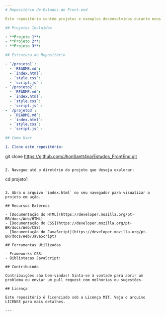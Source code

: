 ```yaml
---
# Repositório de Estudos de Front-end

Este repositório contém projetos e exemplos desenvolvidos durante meus estudos de desenvolvimento front-end. O foco principal é na construção de interfaces web interativas e responsivas utilizando HTML, CSS e JavaScript.

## Projetos Incluídos

- **Projeto 1**:
- **Projeto 2**:
- **Projeto 3**:

## Estrutura do Repositório

- `/projeto1`: 
  - `README.md`: 
  - `index.html`: 
  - `style.css`: 
  - `script.js` : 
- `/projeto2`: 
  - `README.md`: 
  - `index.html`: 
  - `style.css`:
  - `script.js` :
- `/projeto3`: 
  - `README.md`: 
  - `index.html`: 
  - `style.css`: 
  - `script.js` : 

## Como Usar

1. Clone este repositório:
   ```
   git clone https://github.com/JhonSantt4na/Estudos_FrontEnd.git
   ```

2. Navegue até o diretório do projeto que deseja explorar:
   ```
   cd projeto1
   ```

3. Abra o arquivo `index.html` no seu navegador para visualizar o projeto em ação.

## Recursos Externos

- [Documentação do HTML](https://developer.mozilla.org/pt-BR/docs/Web/HTML)
- [Documentação do CSS](https://developer.mozilla.org/pt-BR/docs/Web/CSS)
- [Documentação do JavaScript](https://developer.mozilla.org/pt-BR/docs/Web/JavaScript)

## Ferramentas Utilizadas

- Frameworks CSS:
- Bibliotecas JavaScript:

## Contribuindo

Contribuições são bem-vindas! Sinta-se à vontade para abrir um problema ou enviar um pull request com melhorias ou sugestões.

## Licença

Este repositório é licenciado sob a Licença MIT. Veja o arquivo LICENSE para mais detalhes.

---
```

